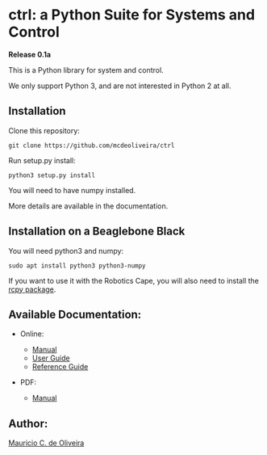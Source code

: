 # ctrl: a Python Suite for Systems and Control

**Release 0.1a**

This is a Python library for system and control.

We only support Python 3, and are not interested in Python 2 at all.

## Installation

Clone this repository:

    git clone https://github.com/mcdeoliveira/ctrl

Run setup.py install:

    python3 setup.py install

You will need to have numpy installed.

More details are available in the documentation.

## Installation on a Beaglebone Black

You will need python3 and numpy:

    sudo apt install python3 python3-numpy

If you want to use it with the Robotics Cape, you will also need to install the [rcpy package](https://github.com/mcdeoliveira/rcpy).

## Available Documentation:

* Online:

  * [Manual](http://guitar.ucsd.edu/ctrl/html/index.html)
  * [User Guide](http://guitar.ucsd.edu/ctrl/html/user_guide.html)
  * [Reference Guide](http://guitar.ucsd.edu/ctrl/html/reference_guide.html)

* PDF:

  * [Manual](http://guitar.ucsd.edu/ctrl/ctrl.pdf)

## Author:

[Mauricio C. de Oliveira](http://control.ucsd.edu/mauricio)
